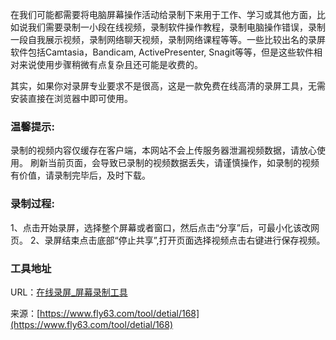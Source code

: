在我们可能都需要将电脑屏幕操作活动给录制下来用于工作、学习或其他方面，比如说我们需要录制一小段在线视频，录制软件操作教程，录制电脑操作错误，录制一段自我展示视频，录制网络聊天视频，录制网络课程等等。一些比较出名的录屏软件包括Camtasia，Bandicam, ActivePresenter, Snagit等等，但是这些软件相对来说使用步骤稍微有点复杂且还可能是收费的。

其实，如果你对录屏专业要求不是很高，这是一款免费在线高清的录屏工具，无需安装直接在浏览器中即可使用。

### 温馨提示:
录制的视频内容仅缓存在客户端，本网站不会上传服务器泄漏视频数据，请放心使用。
刷新当前页面，会导致已录制的视频数据丢失，请谨慎操作，如录制的视频有价值，请录制完毕后，及时下载。

### 录制过程:
1、点击开始录屏，选择整个屏幕或者窗口，然后点击“分享”后，可最小化该改网页。
2、录屏结束点击底部“停止共享”,打开页面选择视频点击右键进行保存视频。

### 工具地址
URL：[在线录屏_屏幕录制工具](https://www.fly63.com/tool/screenRecord/)

来源：[https://www.fly63.com/tool/detial/168](https://www.fly63.com/tool/detial/168)
